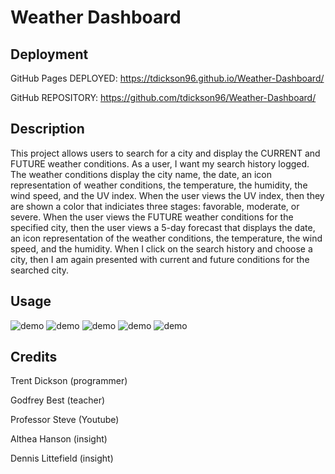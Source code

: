 # Weather Dashboard

## Deployment

GitHub Pages DEPLOYED: https://tdickson96.github.io/Weather-Dashboard/

GitHub REPOSITORY: https://github.com/tdickson96/Weather-Dashboard/

## Description

This project allows users to search for a city and display the CURRENT and FUTURE weather conditions. As a user, I want my search history logged. The weather conditions display the city name, the date, an icon representation of weather conditions, the temperature, the humidity, the wind speed, and the UV index. When the user views the UV index, then they are shown a color that indiciates three stages: favorable, moderate, or severe. When the user views the FUTURE weather conditions for the specified city, then the user views a 5-day forecast that displays the date, an icon representation of the weather conditions, the temperature, the wind speed, and the humidity. When I click on the search history and choose a city, then I am again presented with current and future conditions for the searched city. 

## Usage

![demo](http://url/to/img.png)
![demo](http://url/to/img.png)
![demo](http://url/to/img.png)
![demo](http://url/to/img.png)
![demo](http://url/to/img.png)

## Credits

Trent Dickson (programmer)

Godfrey Best (teacher)

Professor Steve (Youtube)

Althea Hanson (insight)

Dennis Littefield (insight)
